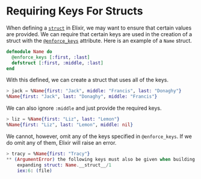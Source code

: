 # Requiring Keys For Structs

When defining a
[`struct`](http://elixir-lang.org/getting-started/structs.html) in Elixir,
we may want to ensure that certain values are provided. We can require that
certain keys are used in the creation of a struct with the
[`@enforce_keys`](https://hexdocs.pm/elixir/Kernel.html#defstruct/1)
attribute. Here is an example of a `Name` struct.

```elixir
defmodule Name do
  @enforce_keys [:first, :last]
  defstruct [:first, :middle, :last]
end
```

With this defined, we can create a struct that uses all of the keys.

```elixir
> jack = %Name{first: "Jack", middle: "Francis", last: "Donaghy"}
%Name{first: "Jack", last: "Donaghy", middle: "Francis"}
```

We can also ignore `:middle` and just provide the required keys.

```elixir
> liz = %Name{first: "Liz", last: "Lemon"}
%Name{first: "Liz", last: "Lemon", middle: nil}
```

We cannot, however, omit any of the keys specified in `@enforce_keys`. If we
do omit any of them, Elixir will raise an error.

``` elixir
> tracy = %Name{first: "Tracy"}
** (ArgumentError) the following keys must also be given when building struct Name: [:last]
    expanding struct: Name.__struct__/1
    iex:6: (file)
```
